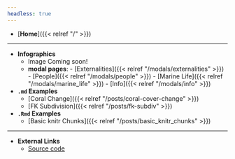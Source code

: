 ```yaml
---
headless: true
---
```


- [**Home**]({{< relref "/" >}})
___________________________________________________________________
- **Infographics**
  - Image Coming soon!
  - **modal pages**:
        - [Externalities]({{< relref "/modals/externalities" >}})
        - [People]({{< relref "/modals/people" >}})
        - [Marine Life]({{< relref "/modals/marine_life" >}})
        - [Info]({{< relref "/modals/info" >}})
- **`.md` Examples**
  - [Coral Change]({{< relref "/posts/coral-cover-change" >}})
  - [FK Subdivision]({{< relref "/posts/fk-subdiv" >}})
- **`.Rmd` Examples**
  - [Basic knitr Chunks]({{< relref "/posts/basic_knitr_chunks" >}})
___________________________________________________________________
- **External Links**
  - [Source code](https://github.com/marinebon/fk-iea)
